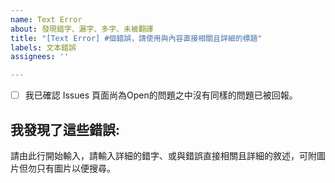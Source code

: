 ```yaml
---
name: Text Error
about: 發現錯字、漏字、多字、未被翻譯
title: "[Text Error] #個錯誤，請使用與內容直接相關且詳細的標題"
labels: 文本錯誤
assignees: ''

---
```

- [ ] 我已確認 Issues 頁面尚為Open的問題之中沒有同樣的問題已被回報。<!-- 確認後請將此行開頭的 [ ] 改為 [x] -->
## 我發現了這些錯誤:
請由此行開始輸入，請輸入詳細的錯字、或與錯誤直接相關且詳細的敘述，可附圖片但勿只有圖片以便搜尋。
